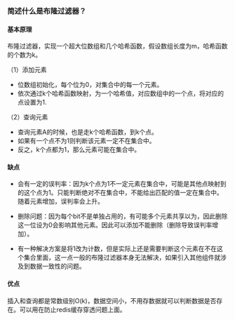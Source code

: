 ### 简述什么是布隆过滤器？

#### 基本原理

布隆过滤器，实现一个超大位数组和几个哈希函数，假设数组长度为m，哈希函数的个数为k。

（1）添加元素

- 位数组初始化，每个位为0，对集合中的每一个元素。
- 依次通过k个哈希函数映射，为一个哈希值，对应数组中的一个点，将对应的点设置为1.

（2）查询元素

- 查询元素A的时候，也是走k个哈希函数，到k个点。
- 如果有一个点不为1则判断该元素一定不在集合中。
- 反之，k个点都为1，那么元素可能在集合中。

#### 缺点

- 会有一定的误判率：因为k个点为1不一定元素在集合中，可能是其他点映射到的这个点为1。只能判断绝对不在集合中，不能给出匹配的值一定在集合中。随着元素增加，误判率会上升。

- 删除问题：因为每个bit不是单独占用的，有可能多个元素共享以为，因此删除这一位设为0会影响其他元素。因此可以添加不能删除（删除导致误判率增加）。
- 有一种解决方案是将1改为计数，但是实际上还是需要判断这个元素在不在这个集合里面，这一点一般的布隆过滤器本身无法解决，如果引入其他组件就涉及到数据一致性的问题。

#### 优点

插入和查询都是常数级别O(k)，数据空间小，不用存数据就可以判断数据是否存在。可以用在防止redis缓存穿透问题上面。



